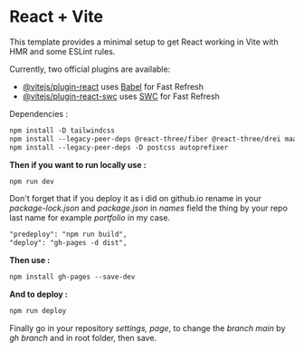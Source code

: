 # React + Vite

This template provides a minimal setup to get React working in Vite with HMR and some ESLint rules.

Currently, two official plugins are available:

- [@vitejs/plugin-react](https://github.com/vitejs/vite-plugin-react/blob/main/packages/plugin-react/README.md) uses [Babel](https://babeljs.io/) for Fast Refresh
- [@vitejs/plugin-react-swc](https://github.com/vitejs/vite-plugin-react-swc) uses [SWC](https://swc.rs/) for Fast Refresh

Dependencies :

```txt
npm install -D tailwindcss
npm install --legacy-peer-deps @react-three/fiber @react-three/drei maath react-tilt react-vertical-timeline-component @emailjs/browser framer-motion react-router-dom
npm install --legacy-peer-deps -D postcss autoprefixer
```

**Then if you want to run locally use :**

```txt
npm run dev
```

Don't forget that if you deploy it as i did on github.io
rename in your *package-lock.json* and *package.json* in *names* field the thing by your repo last name for example *portfolio* in my case.

```txt
"predeploy": "npm run build",
"deploy": "gh-pages -d dist",
```

**Then use :**
```txt
npm install gh-pages --save-dev
```

**And to deploy :**

```txt
npm run deploy
```

Finally go in your repository *settings, page*, to change the *branch main* by *gh branch* and in root folder, then save.